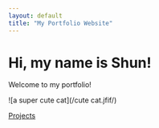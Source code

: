 ```yaml
---
layout: default
title: "My Portfolio Website"
---
```


# Hi, my name is Shun!
Welcome to my portfolio!

![a super cute cat](/cute cat.jfif/)

[Projects](/projects.md/)
